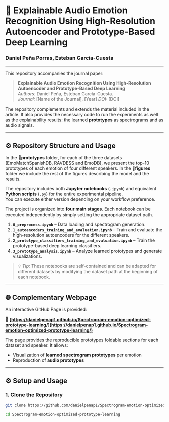 # 📄 Explainable Audio Emotion Recognition Using High-Resolution Autoencoder and Prototype-Based Deep Learning
### Daniel Peña Porras, Esteban García-Cuesta

---

This repository accompanies the journal paper:

> **Explainable Audio Emotion Recognition Using High-Resolution Autoencoder and Prototype-Based Deep Learning**  
> *Authors:* Daniel Peña, Esteban García-Cuesta.  
> *Journal:* [Name of the Journal], [Year]
> *DOI:* [DOI]  

The repository complements and extends the material included in the article. It also provides the necessary code to run the experiments as well as the explainability results: the learned **prototypes** as spectrograms and as audio signals.

---

## ⚙️ Repository Structure and Usage

In the 📂**prototypes** folder, for each of the three datasets (EmoMatchSpanishDB, RAVDESS and EmoDB), we present the top-10 prototypes of each emotion of four different speakers. In the 📂**figures** folder we include the rest of the figures describing the model and the results.

The repository includes both **Jupyter notebooks** (`.ipynb`) and equivalent **Python scripts** (`.py`) for the entire experimental pipeline.  
You can execute either version depending on your workflow preference.

The project is organized into **four main stages**. Each notebook can be executed independently by simply setting the appropriate dataset path.

1. **`0_preprocess.ipynb`** – Data loading and spectrogram generation.
2. **`1_autoencoders_training_and_evaluation.ipynb`** – Train and evaluate the high-resolution autoencoders for the different speakers.
3. **`2_prototype_classifiers_training_and_evaluation.ipynb`** – Train the prototype-based deep learning classifiers.
4. **`3_prototype_analysis.ipynb`** – Analyze learned prototypes and generate visualizations.

> 💡 *Tip:* These notebooks are self-contained and can be adapted for different datasets by modifying the dataset path at the beginning of each notebook.

---

## 🌐 Complementary Webpage

An interactive GitHub Page is provided:

🔗 **[https://danielpenap1.github.io/Spectrogram-emotion-optimized-prototype-learning/](https://danielpenap1.github.io/Spectrogram-emotion-optimized-prototype-learning/)**

The page provides the reproducible prototypes foldable sections for each dataset and speaker. It allows:
- Visualization of **learned spectrogram prototypes** per emotion
- Reproduction of **audio prototypes**  

---

## ⚙️ Setup and Usage

### 1. Clone the Repository

```bash
git clone https://github.com/danielpenap1/Spectrogram-emotion-optimized-prototype-learning.git

cd Spectrogram-emotion-optimized-prototype-learning
